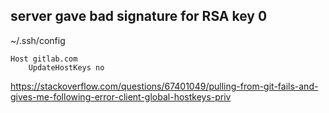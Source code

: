 ## server gave bad signature for RSA key 0

~/.ssh/config

```
Host gitlab.com
    UpdateHostKeys no
```

https://stackoverflow.com/questions/67401049/pulling-from-git-fails-and-gives-me-following-error-client-global-hostkeys-priv
